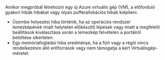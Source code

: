 Amikor megpróbál létrehozni egy új Azure virtuális gép (VM), a előforduló gyakori hibák hibákat vagy olyan pufferallokációs hibák kiépíteni.

* Üzembe helyezési hiba történik, ha az operációs rendszer lemezképének miatt helytelen előkészítő lépések vagy miatt a megfelelő beállítások kiválasztása során a lemezkép felvételén a portálról betöltése sikertelen.
* Egy memóriafoglalási hiba eredménye, ha a fürt vagy a régió nincs rendelkezésre álló erőforrások vagy nem támogatja a kért Virtuálisgép-méretet.

